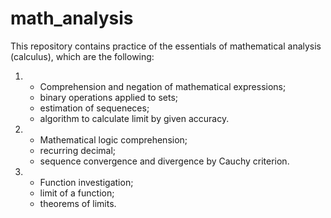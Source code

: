 # math_analysis
This repository contains practice of the essentials of mathematical analysis (calculus), which are the following:


1. - Comprehension and negation of mathematical expressions;
   - binary operations applied to sets;
   - estimation of sequeneces;
   - algorithm to calculate limit by given accuracy.

2. - Mathematical logic comprehension;
   - recurring decimal;
   - sequence convergence and divergence by Cauchy criterion.

3. - Function investigation;
   - limit of a function;
   - theorems of limits.

